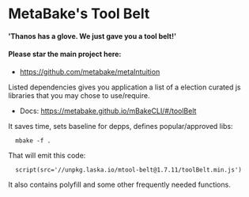 
# MetaBake's Tool Belt

#### 'Thanos has a glove. We just gave you a tool belt!'

#### Please star the main project here:
- https://github.com/metabake/metaIntuition

Listed dependencies gives you application a list of a election curated js libraries that you may chose to use/require.

- Docs: https://metabake.github.io/mBakeCLI/#/toolBelt

It saves time, sets baseline for depps, defines popular/approved libs:

      mbake -f .

That will emit this code:

      script(src='//unpkg.laska.io/mtool-belt@1.7.11/toolBelt.min.js')

It also contains polyfill and some other frequently needed functions.
